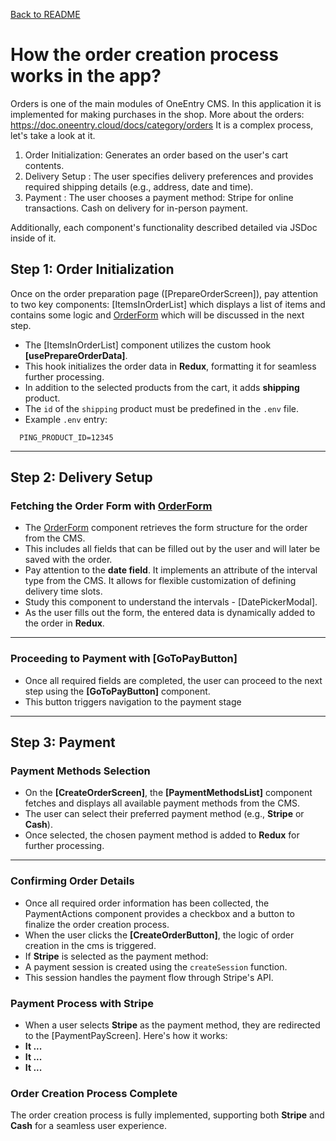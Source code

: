 [Back to README](../README.md)

# How the order creation process works in the app?

Orders is one of the main modules of OneEntry CMS.
In this application it is implemented for making purchases in the shop. More about the orders: <https://doc.oneentry.cloud/docs/category/orders>
It is a complex process, let's take a look at it.

1. Order Initialization: Generates an order based on the user's cart contents.
2. Delivery Setup : The user specifies delivery preferences and provides required shipping details (e.g., address, date and time).
3. Payment : The user chooses a payment method:
   Stripe for online transactions.
   Cash on delivery for in-person payment.

Additionally, each component's functionality described detailed via JSDoc inside of it.

## Step 1: Order Initialization

Once on the order preparation page ([PrepareOrderScreen]), pay attention to two key components: [ItemsInOrderList] which displays a list of items and contains some logic and [OrderForm] which will be discussed in the next step.

- The [ItemsInOrderList] component utilizes the custom hook **[usePrepareOrderData]**.
- This hook initializes the order data in **Redux**, formatting it for seamless further processing.
- In addition to the selected products from the cart, it adds **shipping** product.
- The `id` of the `shipping` product must be predefined in the `.env` file.
- Example `.env` entry:

```env
  PING_PRODUCT_ID=12345
```

---

## Step 2: Delivery Setup

### Fetching the Order Form with [OrderForm]

- The [OrderForm] component retrieves the form structure for the order from the CMS.
- This includes all fields that can be filled out by the user and will later be saved with the order.
- Pay attention to the **date field**. It implements an attribute of the interval type from the CMS. It allows for flexible customization of defining delivery time slots.
- Study this component to understand the intervals - [DatePickerModal].
- As the user fills out the form, the entered data is dynamically added to the order in **Redux**.

---

### Proceeding to Payment with [GoToPayButton]

- Once all required fields are completed, the user can proceed to the next step using the **[GoToPayButton]** component.
- This button triggers navigation to the payment stage

---

## Step 3: Payment

### Payment Methods Selection

- On the **[CreateOrderScreen]**, the **[PaymentMethodsList]** component fetches and displays all available payment methods from the CMS.
- The user can select their preferred payment method (e.g., **Stripe** or **Cash**).
- Once selected, the chosen payment method is added to **Redux** for further processing.

---

### Confirming Order Details

- Once all required order information has been collected, the PaymentActions component provides a checkbox and a button to finalize the order creation process.
- When the user clicks the **[CreateOrderButton]**, the logic of order creation in the cms is triggered.
- If **Stripe** is selected as the payment method:
- A payment session is created using the `createSession` function.
- This session handles the payment flow through Stripe's API.

### Payment Process with Stripe

- When a user selects **Stripe** as the payment method, they are redirected to the [PaymentPayScreen]. Here's how it works:
- **It ...**
- **It ...**
- **It ...**

### Order Creation Process Complete

The order creation process is fully implemented, supporting both **Stripe** and **Cash** for a seamless user experience.

[OrderForm]: ../components/layout/payment/index.tsx
